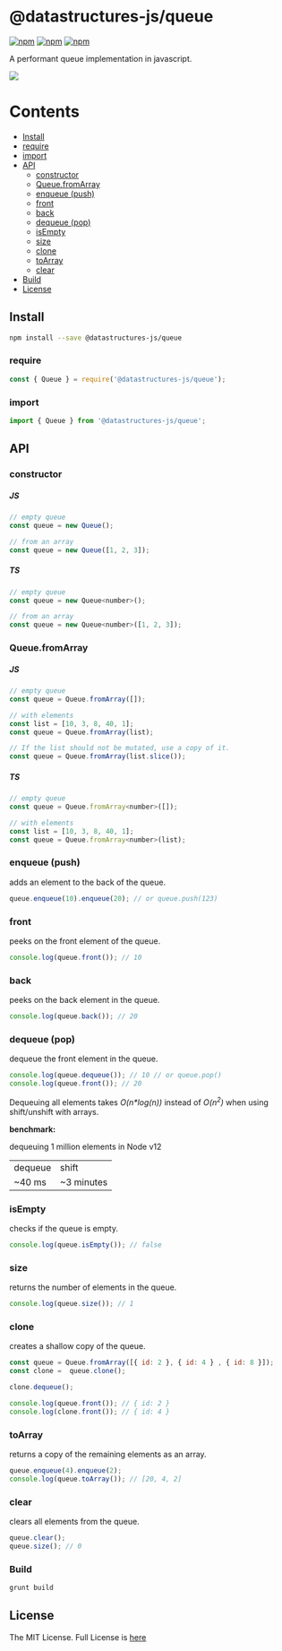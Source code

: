 # @datastructures-js/queue

[![npm](https://img.shields.io/npm/v/@datastructures-js/queue.svg)](https://www.npmjs.com/package/@datastructures-js/queue)
[![npm](https://img.shields.io/npm/dm/@datastructures-js/queue.svg)](https://www.npmjs.com/packages/@datastructures-js/queue) [![npm](https://img.shields.io/badge/node-%3E=%206.0-blue.svg)](https://www.npmjs.com/package/@datastructures-js/queue)

A performant queue implementation in javascript.

<img src="https://user-images.githubusercontent.com/6517308/121813242-859a9700-cc6b-11eb-99c0-49e5bb63005b.jpg">

# Contents
* [Install](#install)
* [require](#require)
* [import](#import)
* [API](#api)
  * [constructor](#constructor)
  * [Queue.fromArray](#queuefromarray)
  * [enqueue (push)](#enqueue-push)
  * [front](#front)
  * [back](#back)
  * [dequeue (pop)](#dequeue-pop)
  * [isEmpty](#isEmpty)
  * [size](#size)
  * [clone](#clone)
  * [toArray](#toarray)
  * [clear](#clear)
* [Build](#build)
* [License](#license)

## Install

```sh
npm install --save @datastructures-js/queue
```

### require

```js
const { Queue } = require('@datastructures-js/queue');
```

### import

```js
import { Queue } from '@datastructures-js/queue';
```

## API

### constructor

##### JS
```js
// empty queue
const queue = new Queue();

// from an array
const queue = new Queue([1, 2, 3]);
```

##### TS
```js
// empty queue
const queue = new Queue<number>();

// from an array
const queue = new Queue<number>([1, 2, 3]);
```

### Queue.fromArray

##### JS
```js
// empty queue
const queue = Queue.fromArray([]);

// with elements
const list = [10, 3, 8, 40, 1];
const queue = Queue.fromArray(list);

// If the list should not be mutated, use a copy of it.
const queue = Queue.fromArray(list.slice());
```

##### TS
```js
// empty queue
const queue = Queue.fromArray<number>([]);

// with elements
const list = [10, 3, 8, 40, 1];
const queue = Queue.fromArray<number>(list);
```

### enqueue (push)
adds an element to the back of the queue.

```js
queue.enqueue(10).enqueue(20); // or queue.push(123)
```

### front
peeks on the front element of the queue.

```js
console.log(queue.front()); // 10
```

### back
peeks on the back element in the queue.

```js
console.log(queue.back()); // 20
```

### dequeue (pop)
dequeue the front element in the queue.

```js
console.log(queue.dequeue()); // 10 // or queue.pop()
console.log(queue.front()); // 20
```

Dequeuing all elements takes <i>O(n\*log(n))</i> instead of <i>O(n<sup>2</sup>)</i> when using shift/unshift with arrays.

<b>benchmark:</b>

dequeuing 1 million elements in Node v12

<table>
 <tr><td>dequeue</td><td>shift</td></tr>
  <tr><td>~40 ms</td><td>~3 minutes</td></tr>
</table>

### isEmpty
checks if the queue is empty.

```js
console.log(queue.isEmpty()); // false
```

### size
returns the number of elements in the queue.

```js
console.log(queue.size()); // 1
```

### clone
creates a shallow copy of the queue.

```js
const queue = Queue.fromArray([{ id: 2 }, { id: 4 } , { id: 8 }]);
const clone =  queue.clone();

clone.dequeue();

console.log(queue.front()); // { id: 2 }
console.log(clone.front()); // { id: 4 }
```

### toArray 
returns a copy of the remaining elements as an array.

```js
queue.enqueue(4).enqueue(2);
console.log(queue.toArray()); // [20, 4, 2]
```

### clear
clears all elements from the queue.

```js
queue.clear();
queue.size(); // 0
```

### Build

```sh
grunt build
```

## License
The MIT License. Full License is [here](https://github.com/datastructures-js/queue/blob/master/LICENSE)
